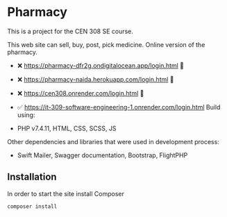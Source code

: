 # Pharmacy

This is a project for the CEN 308 SE course.

This web site can sell, buy, post, pick medicine.
Online version of the pharmacy.

- ❌ https://pharmacy-dfr2g.ondigitalocean.app/login.html 🔴
- ❌ https://pharmacy-naida.herokuapp.com/login.html 🔴
- ❌ https://cen308.onrender.com/login.html 🔴
- ✅ https://it-309-software-engineering-1.onrender.com/login.html
Build using:

- PHP v7.4.11, HTML, CSS, SCSS, JS

Other dependencies and libraries that were used in development process:

- Swift Mailer, Swagger documentation, Bootstrap, FlightPHP

## Installation

In order to start the site install Composer

```bash
composer install
```
